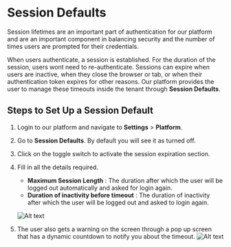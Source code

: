 # Session Defaults

Session lifetimes are an important part of authentication for our platform and are an important component in balancing security and the number of times users are prompted for their credentials.

When users authenticate, a session is established. For the duration of the session, users wont need to re-authenticate. Sessions can expire when users are inactive, when they close the browser or tab, or when their authentication token expires for other reasons. Our platform provides the user to manage these timeouts inside the tenant through **Session Defaults**.

## Steps to Set Up a Session Default
1. Login to our platform and navigate to **Settings** > **Platform**.
2. Go to **Session Defaults**. By default you will see it as turned off.
3. Click on the toggle switch to activate the session expiration section.
4. Fill in all the details required.
    - **Maximum Session Length** : The duration after which the user will be logged out automatically and asked for login again.
    - **Duration of inactivity before timeout** : The duration of inactivity after which the user will be logged out and asked to login again.

    ![Alt text](https://github.com/skypointcloud/platform/blob/master/docs/doc_snippets/sessiondefaults.PNG?raw=true)

5. The user also gets a warning on the screen through a pop up screen that has a dynamic countdown to notify you about the timeout.
![Alt text](https://github.com/skypointcloud/platform/blob/master/docs/doc_snippets/timeoutsession.PNG?raw=true)
